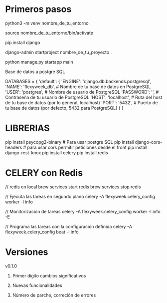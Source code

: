 # Primeros pasos

python3 -m venv nombre_de_tu_entorno

source nombre_de_tu_entorno/bin/activate

pip install django

django-admin startproject nombre_de_tu_proyecto .

python manage.py startapp main

Base de datos a postgre SQL

DATABASES = {
'default': {
'ENGINE': 'django.db.backends.postgresql',
'NAME': 'flexyweek_db', # Nombre de tu base de datos en PostgreSQL
'USER': 'postgres', # Nombre de usuario de PostgreSQL
'PASSWORD': '', # Contraseña de tu usuario de PostgreSQL
'HOST': 'localhost', # Ruta del host de tu base de datos (por lo general, localhost)
'PORT': '5432', # Puerto de tu base de datos (por defecto, 5432 para PostgreSQL)
}
}

# LIBRERIAS

pip install psycopg2-binary # Para usar postgre SQL
pip install django-cors-headers # para usar cors permitir peticiones desde el front
pip install django-rest-knox
pip install celery
pip install redis

# CELERY con Redis

// redis en local
brew services start redis
brew services stop redis

// Ejecuta las tareas en segundo plano
celery -A flexyweek.celery_config worker -l info

// Monitorización de tareas
celery -A flexyweek.celery_config worker -l info -E

// Programa las tareas con la configuración definida
celery -A flexyweek.celery_config beat -l info

# Versiones

v0.1.0

1. Primer dígito cambios significativos

2. Nuevas funcionalidades

3. Número de parche, correción de errores
